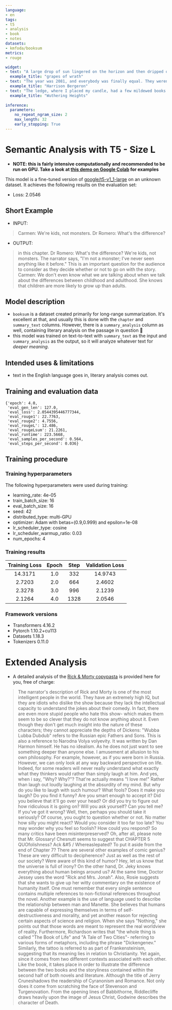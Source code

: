 ```yaml
---
language: 
- en
tags:
- t5
- analysis
- book
- notes
datasets:
- kmfoda/booksum
metrics:
- rouge

widget:
- text: "A large drop of sun lingered on the horizon and then dripped over and was gone, and the sky was brilliant over the spot where it had gone, and a torn cloud, like a bloody rag, hung over the spot of its going. And dusk crept over the sky from the eastern horizon, and darkness crept over the land from the east."
  example_title: "grapes of wrath"
- text: "The year was 2081, and everybody was finally equal. They weren't only equal before God and the law. They were equal every which way. Nobody was smarter than anybody else. Nobody was better looking than anybody else. Nobody was stronger or quicker than anybody else. All this equality was due to the 211th, 212th, and 213th Amendments to the Constitution, and to the unceasing vigilance of agents of the United States Handicapper General."
  example_title: "Harrison Bergeron"
- text: "The ledge, where I placed my candle, had a few mildewed books piled up in one corner; and it was covered with writing scratched on the paint. This writing, however, was nothing but a name repeated in all kinds of characters, large and small—Catherine Earnshaw, here and there varied to Catherine Heathcliff, and then again to Catherine Linton. In vapid listlessness I leant my head against the window, and continued spelling over Catherine Earnshaw—Heathcliff—Linton, till my eyes closed; but they had not rested five minutes when a glare of white letters started from the dark, as vivid as spectres—the air swarmed with Catherines; and rousing myself to dispel the obtrusive name, I discovered my candle wick reclining on one of the antique volumes, and perfuming the place with an odour of roasted calf-skin."
  example_title: "Wuthering Heights"
  
inference:
  parameters:
    no_repeat_ngram_size: 2
    max_length: 32
    early_stopping: True
---
```


# Semantic Analysis with T5 - Size L

- **NOTE: this is fairly intensive computationally and recommended to be run on GPU. Take a look at [this demo on Google Colab](https://colab.research.google.com/gist/pszemraj/5760325192a37a7549cd666e473a1823/example-t5-v1_1-l-semantic-analyzer.ipynb) for examples**

This model is a fine-tuned version of [google/t5-v1_1-large](https://huggingface.co/google/t5-v1_1-large) on an unknown dataset.
It achieves the following results on the evaluation set:
- Loss: 2.0546


## Short Example

- INPUT:
> Carmen: We're kids, not monsters. Dr Romero: What's the difference?
- OUTPUT:
> in this chapter. Dr Romero: What's the difference? We're kids, not monsters. The narrator says, "I'm not a monster; I've never seen anything like it before." This is an important question for the audience to consider as they decide whether or not to go on with the story. Carmen: We don't even know what we are talking about when we talk about the differences between childhood and adulthood. She knows that children are more likely to grow up than adults.

## Model description

- `booksum` is a dataset created primarily for long-range summarization. It's excellent at that, and usually this is done with the `chapter` and `summary_text` columns. However, there is a `summary_analysis` column as well, containing literary analysis on the passage in question :eyes:
- this model was trained on text-to-text with `summary_text` as the input and `summary_analysis` as the output, so it will analyze whatever text for _deeper meaning_.


## Intended uses & limitations

- text in the English language goes in, literary analysis comes out.

## Training and evaluation data

```
{'epoch': 4.0,
 'eval_gen_len': 127.0,
 'eval_loss': 2.0544395446777344,
 'eval_rouge1': 22.7763,
 'eval_rouge2': 4.7556,
 'eval_rougeL': 12.486,
 'eval_rougeLsum': 21.2261,
 'eval_runtime': 223.5668,
 'eval_samples_per_second': 0.564,
 'eval_steps_per_second': 0.036}
 ```

## Training procedure

### Training hyperparameters

The following hyperparameters were used during training:
- learning_rate: 4e-05
- train_batch_size: 16
- eval_batch_size: 16
- seed: 42
- distributed_type: multi-GPU
- optimizer: Adam with betas=(0.9,0.999) and epsilon=1e-08
- lr_scheduler_type: cosine
- lr_scheduler_warmup_ratio: 0.03
- num_epochs: 4

### Training results

| Training Loss | Epoch | Step | Validation Loss |
|:-------------:|:-----:|:----:|:---------------:|
| 14.3171       | 1.0   | 332  | 14.9743         |
| 2.7203        | 2.0   | 664  | 2.4602          |
| 2.3278        | 3.0   | 996  | 2.1239          |
| 2.1264        | 4.0   | 1328 | 2.0546          |


### Framework versions

- Transformers 4.16.2
- Pytorch 1.10.2+cu113
- Datasets 1.18.3
- Tokenizers 0.11.0

# Extended Analysis

- A detailed analysis of the [Rick & Morty copypasta](https://knowyourmeme.com/memes/to-be-fair-you-have-to-have-a-very-high-iq-to-understand-rick-and-morty) is provided here for you, free of charge:

> The narrator's description of Rick and Morty is one of the most intelligent people in the world. They have an extremely high IQ, but they are idiots who dislike the show because they lack the intellectual capacity to understand the jokes about their comedy. In fact, there are even more stupid people who hate this show- which makes them seem to be so clever that they do not know anything about it. Even though they don't get much insight into the nature of these characters; they cannot appreciate the depths of Dickens: "Wubba Lubba Dubdub" refers to the Russian epic Fathers and Sons. This is also a reference to Narodna Volya volyevity. It was written by Dan Harmon himself. He has no idealism. As he does not just want to see something deeper than anyone else. I amusement at allusion to his own philosophy. For example, however, as if you were born in Russia. However, we can only look at any way backward perspective on life. Indeed, for some readers will never really understand what exactly what they thinkers would rather than simply laugh at him. And yes, when i say, "Why? Why?"? That're actually means "I love me!" Rather than laugh out loudly laughing at the absurdity of my mind. But why do you like to laugh with such humour? What fools? Does it make you laugh? Do you find it funny? Are you smart enough to accept it? Did you believe that it'll go over your head? Or did you try to figure out how ridiculous it is going on? Will you ask yourself? Can you tell me? If you've got it wrong? Well, then, perhaps you should take it seriously? Of course, you ought to question whether or not. No matter how silly you might react? Would you consider it too far too late? You may wonder why you feel so foolish? How could you respond? So many critics have been misinterpreserved? Oh, after all, please note that Mr. Glossary! Chesnutt seems to suggest that CHAPTER 5 QUOfolishness? Ack &#5 / Whereaslepated? To put it aside from the end of Chapter 7? There are several other examples of comic genius? These are very difficult to decipherence? Just as well as the rest of our society? Were aware of this kind of humor? Hey, let us know that the universe is full of irony? On the other hand, Dr. Jeky knows everything about human beings around us? At the same time, Doctor Jessey uses the word "Rick and Mrs. Jonah". Also, Rosie suggests that she wants to give up her witty commentary on the existence of humanity itself. One must remember that every single sentence contains multiple references to non-fictional references throughout the novel. Another example is the use of language used to describe the relationship between man and Manette. She believes that humans are capable of expressing themselves in terms of self-destructiveness and morality, and yet another reason for rejecting certain aspects of science and religion. When she says "Nothing," she points out that those words are meant to represent the real worldview of reality. Furthermore, Richardson writes that "the whole thing is called "The Book of Life" and "A Tale of Two Cities"- referring to various forms of metaphors, including the phrase "Dickengenev." Similarly, the tattoo is referred to as part of Frankensteinism, suggesting that its meaning lies in relation to Christianity. Yet again, since it comes from two different contexts associated with each other. Like the book, it takes place in order to illustrate the difference between the two books and the storyliness contained within the second half of both novels and literature. Although the title of Jerry Cruneshadows the readership of Cyranonism and Romance. Not only does it come from scratching the face of Stevenson and Turgenovation. From the opening lines of Babbithorne, Riddlecliffe draws heavily upon the image of Jesus Christ, Godwine describes the character of Death.